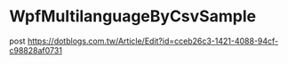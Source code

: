 # WpfMultilanguageByCsvSample
post  https://dotblogs.com.tw/Article/Edit?id=cceb26c3-1421-4088-94cf-c98828af0731
